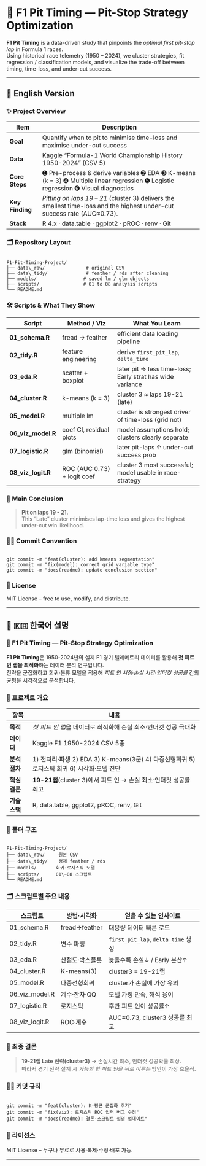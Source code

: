 # 🏁 F1 Pit Timing — Pit-Stop Strategy Optimization

**F1 Pit Timing** is a data-driven study that pinpoints the *optimal first pit-stop lap* in Formula 1 races.  
Using historical race telemetry (1950 – 2024), we cluster strategies, fit regression / classification models, and visualize the trade-off between timing, time-loss, and under-cut success.

---

## 📘 English Version

### ✨ Project Overview

| Item | Description |
|------|-------------|
| **Goal** | Quantify when to pit to minimise time-loss and maximise under-cut success |
| **Data** | Kaggle “Formula-1 World Championship History 1950-2024” (CSV 5) |
| **Core Steps** | ➊ Pre-process & derive variables ➋ EDA ➌ K-means (k = 3) ➍ Multiple linear regression ➎ Logistic regression ➏ Visual diagnostics |
| **Key Finding** | *Pitting on laps 19 – 21* (cluster 3) delivers the smallest time-loss and the highest under-cut success rate (AUC≈0.73). |
| **Stack** | R 4.x · data.table · ggplot2 · pROC · renv · Git |

### 🗂 Repository Layout

```

F1-Fit-Timing-Project/
├── data\_raw/               # original CSV
├── data\_tidy/              # feather / rds after cleaning
├── models/                 # saved lm / glm objects
├── scripts/                # 01 to 08 analysis scripts
└── README.md

```

### 🛠 Scripts & What They Show

| Script | Method / Viz | What You Learn |
|--------|--------------|----------------|
| **01_schema.R** | fread → feather | efficient data loading pipeline |
| **02_tidy.R** | feature engineering | derive `first_pit_lap`, `delta_time` |
| **03_eda.R** | scatter + boxplot | later pit ⇒ less time-loss; Early strat has wide variance |
| **04_cluster.R** | k-means (k = 3) | cluster 3 ≈ laps 19-21 (late) |
| **05_model.R** | multiple lm | cluster is strongest driver of time-loss (grid not) |
| **06_viz_model.R** | coef CI, residual plots | model assumptions hold; clusters clearly separate |
| **07_logistic.R** | glm (binomial) | later pit-laps ↑ under-cut success prob |
| **08_viz_logit.R** | ROC (AUC 0.73) + logit coef | cluster 3 most successful; model usable in race-strategy |

### 🔑 Main Conclusion

> **Pit on laps 19 - 21.**  
> This “Late” cluster minimises lap-time loss and gives the highest under-cut win likelihood.

### 🧑‍💻 Commit Convention
```

git commit -m "feat(cluster): add kmeans segmentation"
git commit -m "fix(model): correct grid variable type"
git commit -m "docs(readme): update conclusion section"

```

### 📜 License

MIT License – free to use, modify, and distribute.

---

## 📙 🇰🇷 한국어 설명

### 🏁 F1 Pit Timing — Pit-Stop Strategy Optimization

**F1 Pit Timing**은 1950-2024년의 실제 F1 경기 텔레메트리 데이터를 활용해 **첫 피트 인 랩을 최적화**하는 데이터 분석 연구입니다.  
전략을 군집화하고 회귀·분류 모델을 적용해 *피트 인 시점·손실 시간·언더컷 성공률* 간의 균형을 시각적으로 분석합니다.

### 🚀 프로젝트 개요

| 항목 | 내용 |
|------|------|
| **목적** | *첫 피트 인 랩*을 데이터로 최적화해 손실 최소·언더컷 성공 극대화 |
| **데이터** | Kaggle F1 1950-2024 CSV 5종 |
| **분석 절차** | 1) 전처리·파생 2) EDA 3) K-means(3군) 4) 다중선형회귀 5) 로지스틱 회귀 6) 시각화·모델 진단 |
| **핵심 결론** | **19-21랩**(cluster 3)에서 피트 인 → 손실 최소·언더컷 성공률 최고 |
| **기술스택** | R, data.table, ggplot2, pROC, renv, Git |

### 📂 폴더 구조

```

F1-Fit-Timing-Project/
├── data\_raw/     원본 CSV
├── data\_tidy/    정제 feather / rds
├── models/       회귀·로지스틱 모델
├── scripts/      01\~08 스크립트
└── README.md

```

### 🗂 스크립트별 주요 내용

| 스크립트 | 방법·시각화 | 얻을 수 있는 인사이트 |
|----------|-------------|------------------------|
| 01_schema.R | fread→feather | 대용량 데이터 빠른 로드 |
| 02_tidy.R | 변수 파생 | `first_pit_lap`, `delta_time` 생성 |
| 03_eda.R | 산점도·박스플롯 | 늦을수록 손실↓ / Early 분산↑ |
| 04_cluster.R | K-means(3) | cluster3 = 19-21랩 |
| 05_model.R | 다중선형회귀 | cluster가 손실에 가장 유의 |
| 06_viz_model.R | 계수·잔차·QQ | 모델 가정 만족, 해석 용이 |
| 07_logistic.R | 로지스틱 | 후반 피트 인이 성공률↑ |
| 08_viz_logit.R | ROC·계수 | AUC≈0.73, cluster3 성공률 최고 |

### 🔑 최종 결론

> **19-21랩 Late 전략(cluster3)** → 손실시간 최소, 언더컷 성공확률 최상.  
> 따라서 경기 전략 설계 시 *가능한 한 피트 인을 뒤로 미루는* 방안이 가장 효율적.

### 🧑‍💻 커밋 규칙

```

git commit -m "feat(cluster): K-평균 군집화 추가"
git commit -m "fix(viz): 로지스틱 ROC 입력 버그 수정"
git commit -m "docs(readme): 결론·스크립트 설명 업데이트"

```

### 📜 라이선스

MIT License – 누구나 무료로 사용·복제·수정·배포 가능.

---

